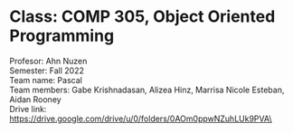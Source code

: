 # Class: COMP 305, Object Oriented Programming
  Profesor: Ahn Nuzen\
  Semester: Fall 2022\
  Team name: Pascal\
  Team members: Gabe Krishnadasan, Alizea Hinz, Marrisa Nicole Esteban, Aidan Rooney\
  Drive link: https://drive.google.com/drive/u/0/folders/0AOm0ppwNZuhLUk9PVA\
